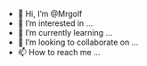 - 👋 Hi, I’m @Mrgolf
- 👀 I’m interested in ...
- 🌱 I’m currently learning ...
- 💞️ I’m looking to collaborate on ...
- 📫 How to reach me ...

<!---
Mrgolf/Mrgolf is a ✨ special ✨ repository because its `README.md` (this file) appears on your GitHub profile.
You can click the Preview link to take a look at your changes.
--->
